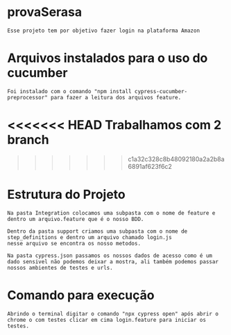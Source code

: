 # provaSerasa
    Esse projeto tem por objetivo fazer login na plataforma Amazon

# Arquivos instalados para o uso do cucumber

    Foi instalado com o comando "npm install cypress-cucumber-preprocessor" para fazer a leitura dos arquivos feature.
<<<<<<< HEAD
    Trabalhamos com 2 branch
=======
>>>>>>> c1a32c328c8b48092180a2a2b8a6891af623f6c2

# Estrutura do Projeto

    Na pasta Integration colocamos uma subpasta com o nome de feature e dentro um arquivo.feature que é o nosso BDD.

    Dentro da pasta support criamos uma subpasta com o nome de step_definitions e dentro um arquivo chamado login.js
    nesse arquivo se encontra os nosso metodos.
    
    Na pasta cypress.json passamos os nossos dados de acesso como é um dado sensivel não podemos deixar a mostra, ali também podemos passar nossos ambientes de testes e urls.

# Comando para execução

    Abrindo o terminal digitar o comando "npx cypress open" após abrir o chrome o com testes clicar em cima login.feature para iniciar os testes.
